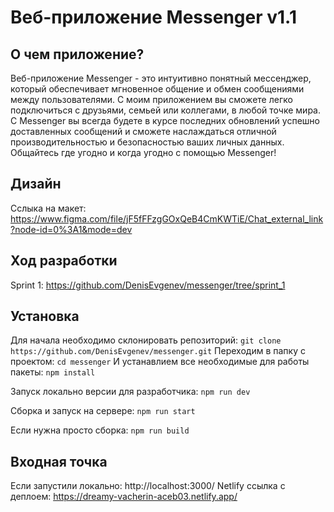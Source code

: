 # Веб-приложение Messenger v1.1

## О чем приложение?
Веб-приложение Messenger - это интуитивно понятный мессенджер, который обеспечивает мгновенное общение и обмен сообщениями между пользователями. С моим приложением вы сможете легко подключиться с друзьями, семьей или коллегами, в любой точке мира. С Messenger вы всегда будете в курсе последних обновлений успешно доставленных сообщений и сможете наслаждаться отличной производительностью и безопасностью ваших личных данных. Общайтесь где угодно и когда угодно с помощью Messenger!

## Дизайн
Сслыка на макет: https://www.figma.com/file/jF5fFFzgGOxQeB4CmKWTiE/Chat_external_link?node-id=0%3A1&mode=dev

## Ход разработки
Sprint 1: https://github.com/DenisEvgenev/messenger/tree/sprint_1

## Установка
Для начала необходимо склонировать репозиторий: `git clone https://github.com/DenisEvgenev/messenger.git`
Переходим в папку с проектом: `cd messenger`
И устанавлием все необходимые для работы пакеты: `npm install`

Запуск локально версии для разработчика: `npm run dev`

Сборка и запуск на сервере: `npm run start`

Если нужна просто сборка: `npm run build`

## Входная точка
Если запустили локально: http://localhost:3000/
Netlify ссылка с деплоем: https://dreamy-vacherin-aceb03.netlify.app/
